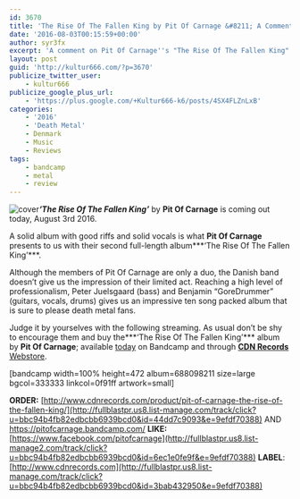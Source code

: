 ```yaml
---
id: 3670
title: 'The Rise Of The Fallen King by Pit Of Carnage &#8211; A Comment'
date: '2016-08-03T00:15:59+00:00'
author: syr3fx
excerpt: 'A comment on Pit Of Carnage''s "The Rise Of The Fallen King" album (2016).'
layout: post
guid: 'http://kultur666.com/?p=3670'
publicize_twitter_user:
    - kultur666
publicize_google_plus_url:
    - 'https://plus.google.com/+Kultur666-k6/posts/4SX4FLZnLxB'
categories:
    - '2016'
    - 'Death Metal'
    - Denmark
    - Music
    - Reviews
tags:
    - bandcamp
    - metal
    - review
---
```


![cover](http://localhost:8080/wp-content/uploads/2016/07/cover2.jpg?w=680)***‘The Rise Of The Fallen King’*** by **Pit Of Carnage** is coming out today, August 3rd 2016.

A solid album with good riffs and solid vocals is what **Pit Of Carnage** presents to us with their second full-length album***‘The Rise Of The Fallen King’***.

Although the members of Pit Of Carnage are only a duo, the Danish band doesn’t give us the impression of their limited act. Reaching a high level of professionalism, Peter Juelsgaard (bass) and Benjamin “GoreDrummer” (guitars, vocals, drums) gives us an impressive ten song packed album that is sure to please death metal fans.

Judge it by yourselves with the following streaming. As usual don’t be shy to encourage them and buy the***‘The Rise Of The Fallen King’*** album by **Pit Of Carnage**; available <span style="text-decoration:underline;">today</span> on Bandcamp and through [**CDN Records** Webstore](http://www.cdnrecords.com/product/pit-of-carnage-the-rise-of-the-fallen-king/).

\[bandcamp width=100% height=472 album=688098211 size=large bgcol=333333 linkcol=0f91ff artwork=small\]

**ORDER:** [http://www.cdnrecords.com/product/pit-of-carnage-the-rise-of-the-fallen-king/](http://fullblastpr.us8.list-manage.com/track/click?u=bbc94b4fb82edbcbb6939bcd0&id=44dd7c9093&e=9efdf70388) AND <https://pitofcarnage.bandcamp.com/>
**LIKE:** [https://www.facebook.com/pitofcarnage](http://fullblastpr.us8.list-manage2.com/track/click?u=bbc94b4fb82edbcbb6939bcd0&id=6ec1e0fe9f&e=9efdf70388)
**LABEL**: [http://www.cdnrecords.com](http://fullblastpr.us8.list-manage.com/track/click?u=bbc94b4fb82edbcbb6939bcd0&id=3bab432950&e=9efdf70388)
